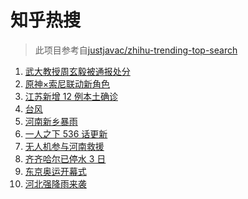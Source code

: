 # 知乎热搜

> 此项目参考自[justjavac/zhihu-trending-top-search](https://github.com/justjavac/zhihu-trending-top-search/blob/main/utils.ts)

<!-- BEGIN -->
  <!-- 最后更新时间:Fri Jul 23 2021 11:08:30 GMT+0000 (Coordinated Universal Time) -->
  1. [武大教授周玄毅被通报处分](https://www.zhihu.com/search?q=周玄毅)
1. [原神×索尼联动新角色](https://www.zhihu.com/search?q=原神)
1. [江苏新增 12 例本土确诊](https://www.zhihu.com/search?q=南京疫情)
1. [台风](https://www.zhihu.com/search?q=台风)
1. [河南新乡暴雨](https://www.zhihu.com/search?q=河南新乡)
1. [一人之下 536 话更新](https://www.zhihu.com/search?q=一人之下)
1. [无人机参与河南救援](https://www.zhihu.com/search?q=翼龙无人机)
1. [齐齐哈尔已停水 3 日](https://www.zhihu.com/search?q=齐齐哈尔)
1. [东京奥运开幕式](https://www.zhihu.com/search?q=奥运)
1. [河北强降雨来袭](https://www.zhihu.com/search?q=河北暴雨)
  <!-- END -->